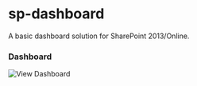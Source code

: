 # sp-dashboard
A basic dashboard solution for SharePoint 2013/Online.

### Dashboard

![View Dashboard](https://github.com/gunjandatta/sp-dashboard/wiki/images/demo.png)